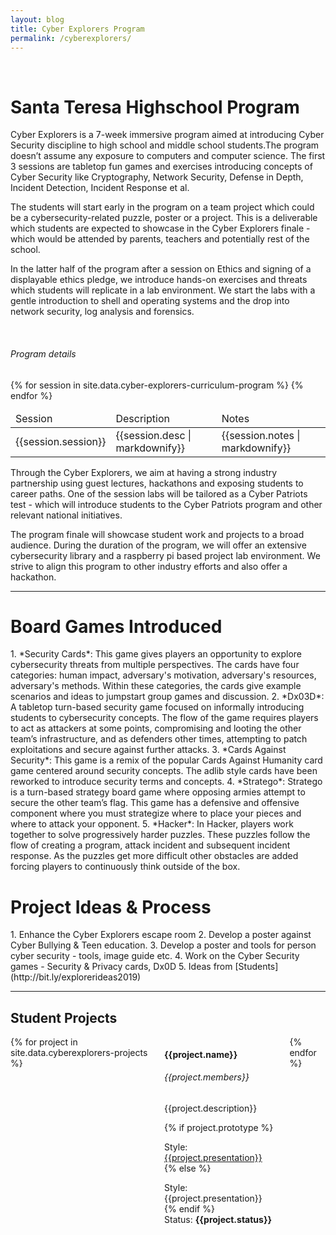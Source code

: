 ```yaml
---
layout: blog
title: Cyber Explorers Program
permalink: /cyberexplorers/
---
```

<br/>
<h1 class="title">Santa Teresa Highschool Program </h1>

Cyber Explorers is a 7-week immersive program aimed at introducing Cyber Security discipline to high school and middle school students.The program doesn’t assume any exposure to computers and computer science. The first 3 sessions are tabletop fun games and exercises introducing concepts of Cyber Security like Cryptography, Network Security, Defense in Depth, Incident Detection, Incident Response et al.

The students will start early in the program on a team project which could be a cybersecurity-related puzzle, poster or a project. This is a deliverable which students are expected to showcase in the Cyber Explorers finale - which would be attended by parents, teachers and potentially rest of the school.

In the latter half of the program after a session on Ethics and signing of a displayable ethics pledge, 
we introduce hands-on exercises and threats which students will replicate in a lab environment. We start the labs with a gentle introduction to shell and operating systems and the drop into network security, log analysis and forensics. 

<br/>
<h6 class="subtitle">Program details</h6>
<table class="table is-bordered is-striped">
    <thead>
        <td>Session</td><td>Description</td><td>Notes</td>
    </thead>
    <tbody>
    {% for session in site.data.cyber-explorers-curriculum-program %} 
    <tr>
        <td>{{session.session}}</td>
        <td>{{session.desc | markdownify}}</td>
        <td>{{session.notes | markdownify}}</td>
    </tr>
    {% endfor %}
    </tbody>
</table>

Through the Cyber Explorers, we aim at having a strong industry partnership using guest lectures, hackathons 
and exposing students to career paths. One of the session labs will be tailored as a Cyber Patriots test - which will introduce students to the Cyber Patriots program and other relevant national initiatives. 

The program finale will showcase student work and projects to a broad audience. During the duration of the program, we will offer an extensive cybersecurity library and a raspberry pi based project lab environment. We strive to align this program to other industry efforts and also offer a  hackathon.

<hr/>

<h1 class="title">Board Games Introduced</h1>
1. *Security Cards*: This game gives players an opportunity to explore cybersecurity threats from multiple perspectives. The cards have four categories: human impact, adversary's motivation, adversary's resources, adversary's methods. Within these categories, the cards give example scenarios and ideas to jumpstart group games and discussion.
2. *Dx03D*: A tabletop turn-based security game focused on informally introducing students to cybersecurity concepts. The flow of the game requires players to act as attackers at some points, compromising and looting the other team’s infrastructure, and as defenders other times, attempting to patch exploitations and secure against further attacks.
3. *Cards Against Security*: This game is a remix of the popular Cards Against Humanity card game centered around security concepts. The adlib style cards have been reworked to introduce security terms and concepts.
4. *Stratego*: Stratego is a turn-based strategy board game where opposing armies attempt to secure the other team’s flag. This game has a defensive and offensive component where you must strategize where to place your pieces and where to attack your opponent.
5. *Hacker*: In Hacker, players work together to solve progressively harder puzzles. These puzzles follow the flow of creating a program, attack incident and subsequent incident response. As the puzzles get more difficult other obstacles are added forcing players to continuously think outside of the box.

<h1 class="title">Project Ideas & Process</h1>
1. Enhance the Cyber Explorers escape room
2. Develop a poster against Cyber Bullying & Teen education.
3. Develop a poster and tools for person cyber security - tools, image guide etc.
4. Work on the Cyber Security games - Security & Privacy cards, Dx0D
5. Ideas from [Students](http://bit.ly/explorerideas2019)
<hr/>

<section>
<div class="container">
<h1 class="title">Student Projects</h1>
<div class="columns is-multiline is-mobile is-centered">
{% for project in site.data.cyberexplorers-projects %}  
    <div class="column is-one-third">
        <div class="card is-shady">
            <div class="card-content">
                <div class="content">
                    <h4>{{project.name}}</h4>
                    <h6>{{project.members}}</h6>
                    <p>{{project.description}}</p>
                    {% if project.prototype %}
                        <p>Style: <a href='{{project.prototype}}'>{{project.presentation}}</a>
                    {% else %}
                        <p>Style: {{project.presentation}}
                    {% endif %}
                    <br/>Status: <b>{{project.status}}</b></p>
                </div>
            </div>
        </div>
    </div>
{% endfor %}
</div>
</div>
</section>